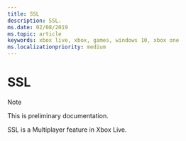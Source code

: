 ```yaml
---
title: SSL
description: SSL.
ms.date: 02/08/2019
ms.topic: article
keywords: xbox live, xbox, games, windows 10, xbox one
ms.localizationpriority: medium
---
```


# SSL

> [!NOTE]
> This is preliminary documentation.

SSL is a Multiplayer feature in Xbox Live.
